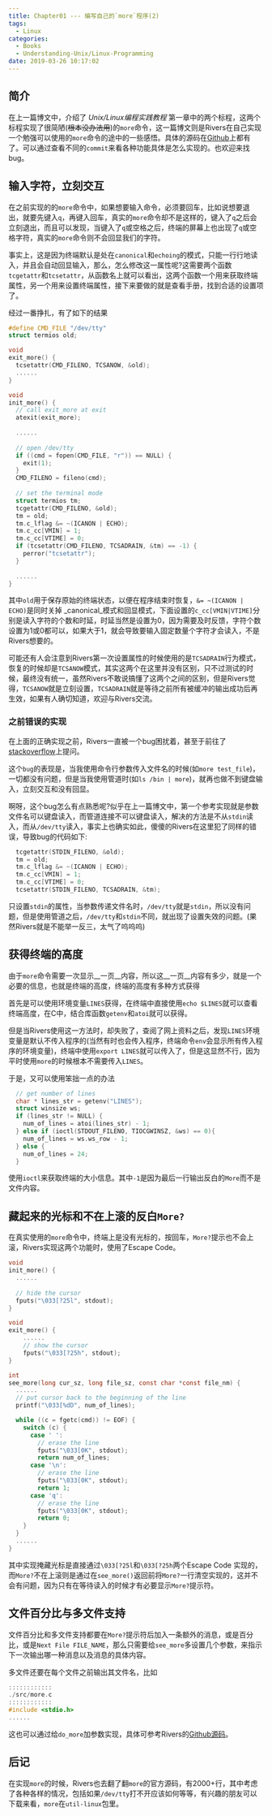 ```yaml
---
title: Chapter01 --- 编写自己的`more`程序(2)
tags:
  - Linux
categories:
  - Books
  - Understanding-Unix/Linux-Programming
date: 2019-03-26 10:17:02
---
```



## 简介

在上一篇博文中，介绍了 _Unix/Linux编程实践教程_ 第一章中的两个标程，这两个标程实现了很简陋(~~根本没办法用~~)的`more`命令，这一篇博文则是Rivers在自己实现一个勉强可以使用的`more`命令的途中的一些感悟。具体的源码在[Github](https://github.com/Rivers-Shall/UULP-Code/blob/master/Chap01/src/more.c)上都有了。可以通过查看不同的`commit`来看各种功能具体是怎么实现的。也欢迎来找bug。

<!-- more -->
## 输入字符，立刻交互

在之前实现的的`more`命令中，如果想要输入命令，必须要回车，比如说想要退出，就要先键入`q`，再键入回车，真实的`more`命令却不是这样的，键入了`q`之后会立刻退出，而且可以发现，当键入了`q`或空格之后，终端的屏幕上也出现了`q`或空格字符，真实的`more`命令则不会回显我们的字符。

事实上，这是因为终端默认是处在`canonical`和`echoing`的模式，只能一行行地读入，并且会自动回显输入，那么，怎么修改这一属性呢?这需要两个函数`tcgetattr`和`tcsetattr`，从函数名上就可以看出，这两个函数一个用来获取终端属性，另一个用来设置终端属性，接下来要做的就是查看手册，找到合适的设置项了。

经过一番挣扎，有了如下的结果

```C
#define CMD_FILE "/dev/tty"
struct termios old;

void
exit_more() {
  tcsetattr(CMD_FILENO, TCSANOW, &old);
  ......
}

void
init_more() {
  // call exit_more at exit
  atexit(exit_more);
  
  ......
  
  // open /dev/tty
  if ((cmd = fopen(CMD_FILE, "r")) == NULL) {
    exit(1);
  }
  CMD_FILENO = fileno(cmd);
  
  // set the terminal mode
  struct termios tm;
  tcgetattr(CMD_FILENO, &old);
  tm = old;
  tm.c_lflag &= ~(ICANON | ECHO);
  tm.c_cc[VMIN] = 1;
  tm.c_cc[VTIME] = 0;
  if (tcsetattr(CMD_FILENO, TCSADRAIN, &tm) == -1) {
    perror("tcsetattr");
  }
  
  ......
}
```
其中`old`用于保存原始的终端状态，以便在程序结束时恢复，`&= ~(ICANON | ECHO)`是同时关掉 _canonical_模式和回显模式，下面设置的`c_cc[VMIN|VTIME]`分别是读入字符的个数和时延，时延当然是设置为0，因为需要及时反馈，字符个数设置为1或0都可以，如果大于1，就会导致要输入固定数量个字符才会读入，不是Rivers想要的。

可能还有人会注意到Rivers第一次设置属性的时候使用的是`TCSADRAIN`行为模式，恢复的时候却是`TCSANOW`模式，其实这两个在这里并没有区别，只不过测试的时候，最终没有统一，虽然Rivers不敢说搞懂了这两个之间的区别，但是Rivers觉得，`TCSANOW`就是立刻设置，`TCSADRAIN`就是等待之前所有被缓冲的输出成功后再生效，如果有人确切知道，欢迎与Rivers交流。

### 之前错误的实现

在上面的正确实现之前，Rivers一直被一个bug困扰着，甚至于前往了[stackoverflow](https://stackoverflow.com/questions/55300831/noncanonical-and-non-echo-mode-not-working-with-pipe)上提问。

这个`bug`的表现是，当我使用命令行参数传入文件名的时候(如`more test_file`)，一切都没有问题，但是当我使用管道时(如`ls /bin | more`)，就再也做不到键盘输入，立刻交互和没有回显。

啊呀，这个bug怎么有点熟悉呢?似乎在上一篇博文中，第一个参考实现就是参数文件名可以键盘读入，而管道连接不可以键盘读入，解决的方法是不从`stdin`读入，而从`/dev/tty`读入，事实上也确实如此，傻傻的Rivers在这里犯了同样的错误，导致bug的代码如下:
```C
  tcgetattr(STDIN_FILENO, &old);
  tm = old;
  tm.c_lflag &= ~(ICANON | ECHO);
  tm.c_cc[VMIN] = 1;
  tm.c_cc[VTIME] = 0;
  tcsetattr(STDIN_FILENO, TCSADRAIN, &tm);
```
只设置`stdin`的属性，当参数传递文件名时，`/dev/tty`就是`stdin`，所以没有问题，但是使用管道之后，`/dev/tty`和`stdin`不同，就出现了设置失效的问题。(果然Rivers就是不能举一反三，太气了呜呜呜)

## 获得终端的高度

由于`more`命令需要一次显示__一页__内容，所以这__一页__内容有多少，就是一个必要的信息，也就是终端的高度，终端的高度有多种方式获得

首先是可以使用环境变量`LINES`获得，在终端中直接使用`echo $LINES`就可以查看终端高度，在C中，结合库函数`getenv`和`atoi`就可以获得。

但是当Rivers使用这一方法时，却失败了，查阅了网上资料之后，发现`LINES`环境变量是默认不传入程序的(当然有时也会传入程序，终端命令`env`会显示所有传入程序的环境变量)，终端中使用`export LINES`就可以传入了，但是这显然不行，因为平时使用`more`的时候根本不需要传入`LINES`。

于是，又可以使用笨拙一点的办法
```C
  // get number of lines
  char * lines_str = getenv("LINES");
  struct winsize ws;
  if (lines_str != NULL) {
    num_of_lines = atoi(lines_str) - 1;
  } else if (ioctl(STDOUT_FILENO, TIOCGWINSZ, &ws) == 0){
    num_of_lines = ws.ws_row - 1;
  } else {
    num_of_lines = 24;
  }
```
使用`ioctl`来获取终端的大小信息。其中`-1`是因为最后一行输出反白的`More`而不是文件内容。

## 藏起来的光标和不在上滚的反白`More?`

在真实使用的`more`命令中，终端上是没有光标的，按回车，`More?`提示也不会上滚，Rivers实现这两个功能时，使用了Escape Code。

```C
void
init_more() {
  ......
  
  // hide the cursor
  fputs("\033[?25l", stdout);
}

void
exit_more() {
    ......
    // show the cursor
    fputs("\033[?25h", stdout);
}

int
see_more(long cur_sz, long file_sz, const char *const file_nm) {
  ......
  // put cursor back to the beginning of the line
  printf("\033[%dD", num_of_lines);

  while ((c = fgetc(cmd)) != EOF) {
    switch (c) {
      case ' ':
        // erase the line
        fputs("\033[0K", stdout);
        return num_of_lines;
      case '\n':
        // erase the line
        fputs("\033[0K", stdout);
        return 1;
      case 'q':
        // erase the line
        fputs("\033[0K", stdout);
        return 0;
    }
  }
  ......
}
```

其中实现掩藏光标是直接通过`\033[?25l`和`\033[?25h`两个Escape Code 实现的，而`More?`不在上滚则是通过在`see_more()`返回前将`More?`一行清空实现的，这并不会有问题，因为只有在等待读入的时候才有必要显示`More?`提示符。

## 文件百分比与多文件支持

文件百分比和多文件支持都要在`More?`提示符后加入一条额外的消息，或是百分比，或是`Next File FILE_NAME`，那么只需要给`see_more`多设置几个参数，来指示下一次输出哪一种消息以及消息的具体内容。

多文件还要在每个文件之前输出其文件名，比如
```C
::::::::::::
./src/more.c
::::::::::::
#include <stdio.h>
......
```
这也可以通过给`do_more`加参数实现，具体可参考Rivers的[Github源码](https://github.com/Rivers-Shall/UULP-Code/blob/master/Chap01/src/more.c)。

## 后记

在实现`more`的时候，Rivers也去翻了翻`more`的官方源码，有2000+行，其中考虑了各种各样的情况，包括如果`/dev/tty`打不开应该如何等等，有兴趣的朋友可以下载来看，`more`在`util-linux`包里。
